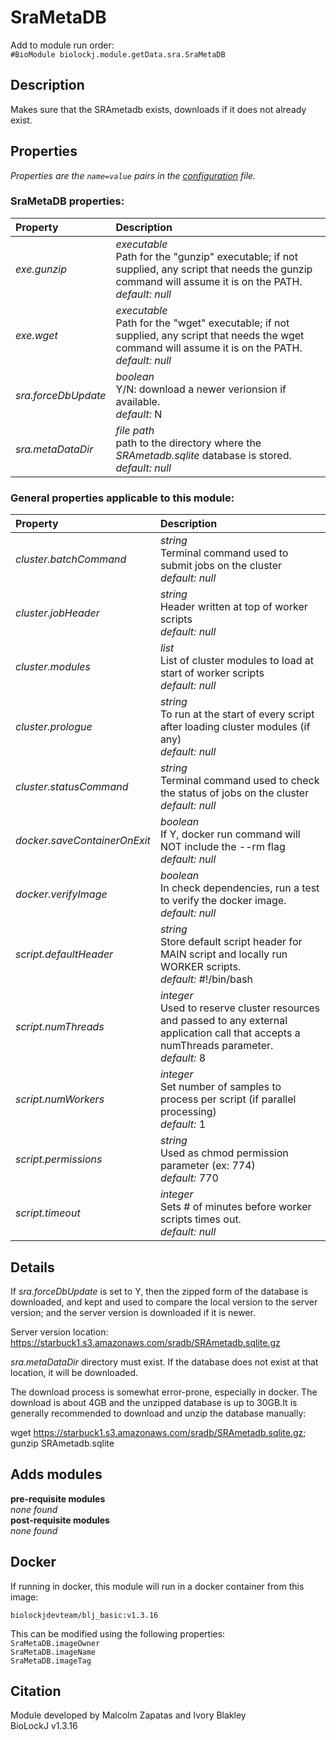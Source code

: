# SraMetaDB
Add to module run order:                    
`#BioModule biolockj.module.getData.sra.SraMetaDB`

## Description 
Makes sure that the SRAmetadb exists, downloads if it does not already exist.

## Properties 
*Properties are the `name=value` pairs in the [configuration](../../../Configuration#properties) file.*                   

### SraMetaDB properties: 
| Property| Description |
| :--- | :--- |
| *exe.gunzip* | _executable_ <br>Path for the "gunzip" executable; if not supplied, any script that needs the gunzip command will assume it is on the PATH.<br>*default:*  *null* |
| *exe.wget* | _executable_ <br>Path for the "wget" executable; if not supplied, any script that needs the wget command will assume it is on the PATH.<br>*default:*  *null* |
| *sra.forceDbUpdate* | _boolean_ <br>Y/N: download a newer verionsion if available.<br>*default:*  N |
| *sra.metaDataDir* | _file path_ <br>path to the directory where the *SRAmetadb.sqlite* database is stored.<br>*default:*  *null* |

### General properties applicable to this module: 
| Property| Description |
| :--- | :--- |
| *cluster.batchCommand* | _string_ <br>Terminal command used to submit jobs on the cluster<br>*default:*  *null* |
| *cluster.jobHeader* | _string_ <br>Header written at top of worker scripts<br>*default:*  *null* |
| *cluster.modules* | _list_ <br>List of cluster modules to load at start of worker scripts<br>*default:*  *null* |
| *cluster.prologue* | _string_ <br>To run at the start of every script after loading cluster modules (if any)<br>*default:*  *null* |
| *cluster.statusCommand* | _string_ <br>Terminal command used to check the status of jobs on the cluster<br>*default:*  *null* |
| *docker.saveContainerOnExit* | _boolean_ <br>If Y, docker run command will NOT include the --rm flag<br>*default:*  *null* |
| *docker.verifyImage* | _boolean_ <br>In check dependencies, run a test to verify the docker image.<br>*default:*  *null* |
| *script.defaultHeader* | _string_ <br>Store default script header for MAIN script and locally run WORKER scripts.<br>*default:*  #!/bin/bash |
| *script.numThreads* | _integer_ <br>Used to reserve cluster resources and passed to any external application call that accepts a numThreads parameter.<br>*default:*  8 |
| *script.numWorkers* | _integer_ <br>Set number of samples to process per script (if parallel processing)<br>*default:*  1 |
| *script.permissions* | _string_ <br>Used as chmod permission parameter (ex: 774)<br>*default:*  770 |
| *script.timeout* | _integer_ <br>Sets # of minutes before worker scripts times out.<br>*default:*  *null* |

## Details 
If *sra.forceDbUpdate* is set to Y, then the zipped form of the database is downloaded, and kept and used to compare the local version to the server version; and the server version is downloaded if it is newer.

Server version location: https://starbuck1.s3.amazonaws.com/sradb/SRAmetadb.sqlite.gz

*sra.metaDataDir* directory must exist.  If the database does not exist at that location, it will be downloaded.

The download process is somewhat error-prone, especially in docker. The download is about 4GB and the unzipped database is up to 30GB.It is generally recommended to download and unzip the database manually:

wget https://starbuck1.s3.amazonaws.com/sradb/SRAmetadb.sqlite.gz;  <br>gunzip SRAmetadb.sqlite

## Adds modules 
**pre-requisite modules**                    
*none found*                   
**post-requisite modules**                    
*none found*                   

## Docker 
If running in docker, this module will run in a docker container from this image:<br>
```
biolockjdevteam/blj_basic:v1.3.16
```
This can be modified using the following properties:<br>
`SraMetaDB.imageOwner`<br>
`SraMetaDB.imageName`<br>
`SraMetaDB.imageTag`<br>

## Citation 
Module developed by Malcolm Zapatas and Ivory Blakley                   
BioLockJ v1.3.16

